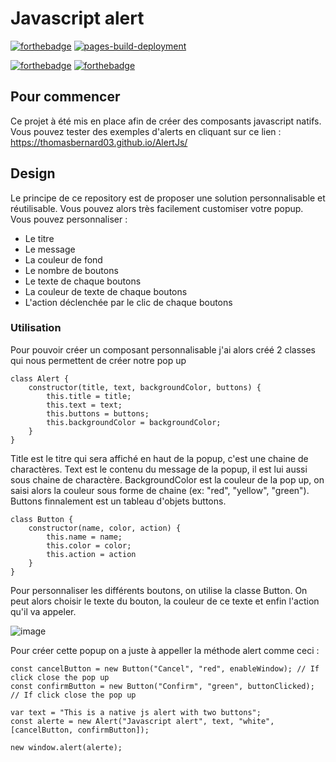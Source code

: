 # Javascript alert
[![forthebadge](https://img.shields.io/github/languages/code-size/ThomasBernard03/AlertJs)](https://github.com/ThomasBernard03/AlertJs)
[![pages-build-deployment](https://github.com/ThomasBernard03/AlertJs/actions/workflows/pages/pages-build-deployment/badge.svg)](https://github.com/ThomasBernard03/AlertJs/actions/workflows/pages/pages-build-deployment)

[![forthebadge](https://forthebadge.com/images/badges/built-with-love.svg)](https://forthebadge.com)
[![forthebadge](https://forthebadge.com/images/badges/made-with-javascript.svg)](https://forthebadge.com)

## Pour commencer

Ce projet à été mis en place afin de créer des composants javascript natifs. Vous pouvez tester des exemples d'alerts en cliquant sur ce lien : https://thomasbernard03.github.io/AlertJs/


## Design

Le principe de ce repository est de proposer une solution personnalisable et réutilisable. Vous pouvez alors très facilement customiser votre popup. Vous pouvez personnaliser :
  - Le titre
  - Le message
  - La couleur de fond
  - Le nombre de boutons
  - Le texte de chaque boutons
  - La couleur de texte de chaque boutons
  - L'action déclenchée par le clic de chaque boutons

### Utilisation

Pour pouvoir créer un composant personnalisable j'ai alors créé 2 classes qui nous permettent de créer notre pop up
```JS
class Alert {
    constructor(title, text, backgroundColor, buttons) {
        this.title = title;
        this.text = text;
        this.buttons = buttons;
        this.backgroundColor = backgroundColor;
    }
}
```

Title est le titre qui sera affiché en haut de la popup, c'est une chaine de charactères. Text est le contenu du message de la popup, il est lui aussi sous chaine de charactère. BackgroundColor est la couleur de la pop up, on saisi alors la couleur sous forme de chaine (ex: "red", "yellow", "green"). Buttons finnalement est un tableau d'objets buttons.

```JS
class Button {
    constructor(name, color, action) {
        this.name = name;
        this.color = color;
        this.action = action
    }
}
```
Pour personnaliser les différents boutons, on utilise la classe Button. On peut alors choisir le texte du bouton, la couleur de ce texte et enfin l'action qu'il va appeler.

![image](https://user-images.githubusercontent.com/67638928/163709577-556b63d7-79ee-4a8a-9a18-029913c1f843.png)

Pour créer cette popup on a juste à appeller la méthode alert comme ceci :

```JS
const cancelButton = new Button("Cancel", "red", enableWindow); // If click close the pop up
const confirmButton = new Button("Confirm", "green", buttonClicked); // If click close the pop up

var text = "This is a native js alert with two buttons";
const alerte = new Alert("Javascript alert", text, "white", [cancelButton, confirmButton]);

new window.alert(alerte);

```
